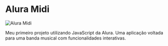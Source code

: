 # Alura Midi

![Alura Midi](https://github.com/jessica-sobreira/aluramidi/assets/117686537/5f3071ef-ba37-4493-b135-c3fbb3200e35)

Meu primeiro projeto utilizando JavaScript da Alura. Uma aplicação voltada para uma banda musical com funcionalidades interativas.
